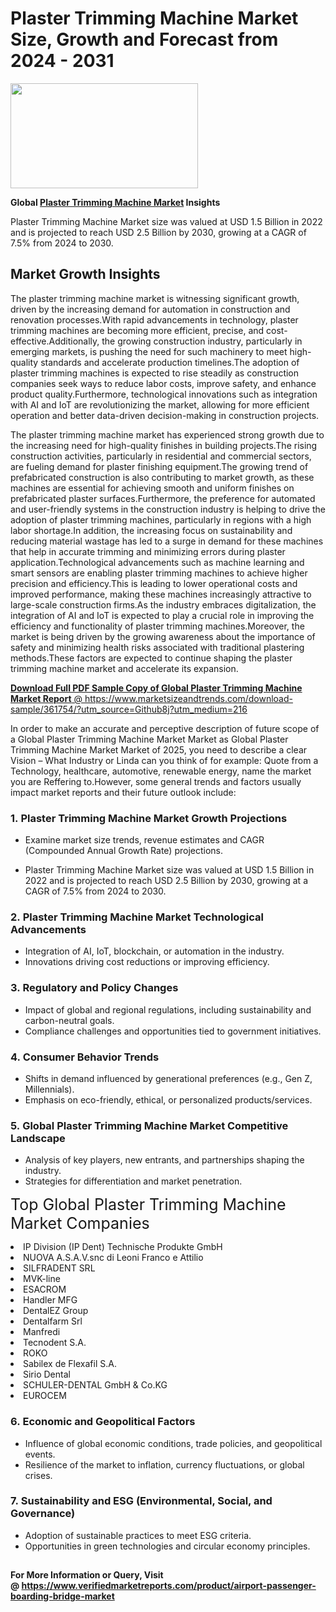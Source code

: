 <H1>Plaster Trimming Machine Market Size, Growth and Forecast from 2024 - 2031</H1><img class="aligncenter size-medium wp-image-584254" src="https://thirdeyenews.in/wp-content/uploads/2024/09/Global-Market-Research-300x168.jpeg" alt="" width="300" height="168" /><p><strong>Global&nbsp;<a href="https://www.marketsizeandtrends.com/download-sample/361754/?utm_source=Github8j?utm_medium=216">Plaster Trimming Machine Market</a> Insights</strong></p><p>Plaster Trimming Machine Market size was valued at USD 1.5 Billion in 2022 and is projected to reach USD 2.5 Billion by 2030, growing at a CAGR of 7.5% from 2024 to 2030.</p><p><h2>Market Growth Insights</h2> <p>The plaster trimming machine market is witnessing significant growth, driven by the increasing demand for automation in construction and renovation processes.With rapid advancements in technology, plaster trimming machines are becoming more efficient, precise, and cost-effective.Additionally, the growing construction industry, particularly in emerging markets, is pushing the need for such machinery to meet high-quality standards and accelerate production timelines.The adoption of plaster trimming machines is expected to rise steadily as construction companies seek ways to reduce labor costs, improve safety, and enhance product quality.Furthermore, technological innovations such as integration with AI and IoT are revolutionizing the market, allowing for more efficient operation and better data-driven decision-making in construction projects.</p> <p><a href="#"></a></p> <p>The plaster trimming machine market has experienced strong growth due to the increasing need for high-quality finishes in building projects.The rising construction activities, particularly in residential and commercial sectors, are fueling demand for plaster finishing equipment.The growing trend of prefabricated construction is also contributing to market growth, as these machines are essential for achieving smooth and uniform finishes on prefabricated plaster surfaces.Furthermore, the preference for automated and user-friendly systems in the construction industry is helping to drive the adoption of plaster trimming machines, particularly in regions with a high labor shortage.In addition, the increasing focus on sustainability and reducing material wastage has led to a surge in demand for these machines that help in accurate trimming and minimizing errors during plaster application.Technological advancements such as machine learning and smart sensors are enabling plaster trimming machines to achieve higher precision and efficiency.This is leading to lower operational costs and improved performance, making these machines increasingly attractive to large-scale construction firms.As the industry embraces digitalization, the integration of AI and IoT is expected to play a crucial role in improving the efficiency and functionality of plaster trimming machines.Moreover, the market is being driven by the growing awareness about the importance of safety and minimizing health risks associated with traditional plastering methods.These factors are expected to continue shaping the plaster trimming machine market and accelerate its expansion.<p><a href="#"></p><p><span class=""><strong>Download Full PDF Sample Copy of Global Plaster Trimming Machine Market Report</strong> @ <a href="https://www.marketsizeandtrends.com/download-sample/361754/?utm_source=Github8j?utm_medium=216" target="_blank">https://www.marketsizeandtrends.com/download-sample/361754/?utm_source=Github8j?utm_medium=216</a></span></p><p>In order to make an accurate and perceptive description of future scope of a Global&nbsp;Plaster Trimming Machine Market Market as Global&nbsp;Plaster Trimming Machine Market Market of 2025, you need to describe a clear Vision &ndash; What Industry or Linda can you think of for example: Quote from a Technology, healthcare, automotive, renewable energy, name the market you are Reffering to.However, some general trends and factors usually impact market reports and their future outlook include:</p><h3>1.&nbsp;<strong>Plaster Trimming Machine Market Growth Projections</strong></h3><ul><li>Examine market size trends, revenue estimates and CAGR (Compounded Annual Growth Rate) projections.</li><li><p>Plaster Trimming Machine Market size was valued at USD 1.5 Billion in 2022 and is projected to reach USD 2.5 Billion by 2030, growing at a CAGR of 7.5% from 2024 to 2030.</p></li></ul><h3>2.&nbsp;<strong>Plaster Trimming Machine Market Technological Advancements</strong></h3><ul><li>Integration of AI, IoT, blockchain, or automation in the industry.</li><li>Innovations driving cost reductions or improving efficiency.</li></ul><h3>3.&nbsp;<strong>Regulatory and Policy Changes</strong></h3><ul><li>Impact of global and regional regulations, including sustainability and carbon-neutral goals.</li><li>Compliance challenges and opportunities tied to government initiatives.</li></ul><h3>4.&nbsp;<strong>Consumer Behavior Trends</strong></h3><ul><li>Shifts in demand influenced by generational preferences (e.g., Gen Z, Millennials).</li><li>Emphasis on eco-friendly, ethical, or personalized products/services.</li></ul><h3>5.&nbsp;<strong>Global Plaster Trimming Machine Market Competitive Landscape</strong></h3><ul><li>Analysis of key players, new entrants, and partnerships shaping the industry.</li><li>Strategies for differentiation and market penetration.</li></ul><p data-pm-slice="1 1 []"><span style="color: inherit; font-family: inherit; font-size: 25px;">Top Global Plaster Trimming Machine Market Companies</span></p><div class="" data-test-id=""><p><li>IP Division (IP Dent) Technische Produkte GmbH</li><li> NUOVA A.S.A.V.snc di Leoni Franco e Attilio</li><li> SILFRADENT SRL</li><li> MVK-line</li><li> ESACROM</li><li> Handler MFG</li><li> DentalEZ Group</li><li> Dentalfarm Srl</li><li> Manfredi</li><li> Tecnodent S.A.</li><li> ROKO</li><li> Sabilex de Flexafil S.A.</li><li> Sirio Dental</li><li> SCHULER-DENTAL GmbH & Co.KG</li><li> EUROCEM</li></p></div><h3>6.&nbsp;<strong>Economic and Geopolitical Factors</strong></h3><ul><li>Influence of global economic conditions, trade policies, and geopolitical events.</li><li>Resilience of the market to inflation, currency fluctuations, or global crises.</li></ul><h3>7.&nbsp;<strong>Sustainability and ESG (Environmental, Social, and Governance)</strong></h3><ul><li>Adoption of sustainable practices to meet ESG criteria.</li><li>Opportunities in green technologies and circular economy principles.</li></ul><h2><strong style="font-size: 14px;">For More Information or Query, Visit @&nbsp;</strong><a style="background-color: #ffffff; font-size: 14px;" href="https://www.marketsizeandtrends.com/report/plaster-trimming-machine-market/" target="_blank">https://www.verifiedmarketreports.com/product/airport-passenger-boarding-bridge-market</a></h2>